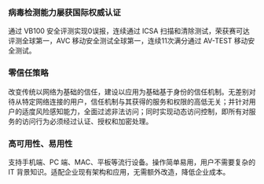 ### 病毒检测能力屡获国际权威认证
通过 VB100 安全评测实现0误报，连续通过 ICSA 扫描和清除测试，荣获赛可达评测全球第一，AVC 移动安全测试全球第一，连续11次满分通过 AV-TEST 移动安全测试。
### 零信任策略
改变传统以网络为基础的信任，建设以应用为基础基于身份的信任机制。无差别对待从特定网络连接的用户，信任机制与其获得的服务和权限的高低无关；并针对用户的适度风险感知能力，全面过滤非法访问；同时实现动态访问控制，即所有对服务的访问行为必须经过认证、授权和加密处理。
### 高可用性、易用性
支持手机端、PC 端、MAC、平板等流行设备。操作简单易用，用户不需要复杂的 IT 背景知识。适配企业现有架构和应用，无需额外改造，降低企业成本。

